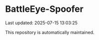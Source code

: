 # BattleEye-Spoofer

Last updated: 2025-07-15 13:03:25

This repository is automatically maintained.
